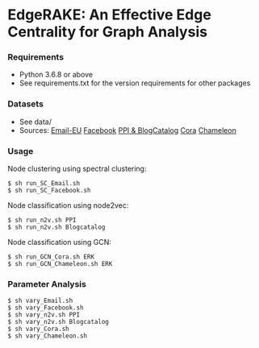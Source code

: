 # EdgeRAKE: An Effective Edge Centrality for Graph Analysis

### Requirements
- Python 3.6.8 or above
- See requirements.txt for the version requirements for other packages

### Datasets
- See data/
- Sources: [Email-EU](https://snap.stanford.edu/data/email-Eu-core.html) [Facebook](https://snap.stanford.edu/data/ego-Facebook.html) [PPI & BlogCatalog](https://snap.stanford.edu/node2vec/) [Cora](https://pytorch-geometric.readthedocs.io/en/latest/generated/torch_geometric.datasets.Planetoid.html#torch_geometric.datasets.Planetoid) [Chameleon](https://pytorch-geometric.readthedocs.io/en/latest/generated/torch_geometric.datasets.WikipediaNetwork.html#torch_geometric.datasets.WikipediaNetwork)

### Usage
Node clustering using spectral clustering:
```
$ sh run_SC_Email.sh
$ sh run_SC_Facebook.sh
```

Node classification using node2vec:
```
$ sh run_n2v.sh PPI
$ sh run_n2v.sh Blogcatalog
```

Node classification using GCN:
```
$ sh run_GCN_Cora.sh ERK
$ sh run_GCN_Chameleon.sh ERK
```

### Parameter Analysis
```
$ sh vary_Email.sh
$ sh vary_Facebook.sh
$ sh vary_n2v.sh PPI
$ sh vary_n2v.sh Blogcatalog
$ sh vary_Cora.sh
$ sh vary_Chameleon.sh
```
